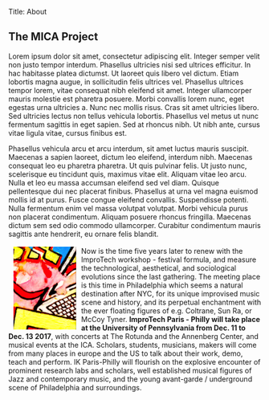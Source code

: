 Title: About

## The MICA Project
Lorem ipsum dolor sit amet, consectetur adipiscing elit. Integer semper velit non justo tempor interdum. Phasellus ultricies nisi sed ultrices efficitur. In hac habitasse platea dictumst. Ut laoreet quis libero vel dictum. Etiam lobortis magna augue, in sollicitudin felis ultrices vel. Phasellus ultrices tempor lorem, vitae consequat nibh eleifend sit amet. Integer ullamcorper mauris molestie est pharetra posuere. Morbi convallis lorem nunc, eget egestas urna ultricies a. Nunc nec mollis risus. Cras sit amet ultricies libero. Sed ultricies lectus non tellus vehicula lobortis. Phasellus vel metus ut nunc fermentum sagittis in eget sapien. Sed at rhoncus nibh. Ut nibh ante, cursus vitae ligula vitae, cursus finibus est.

Phasellus vehicula arcu et arcu interdum, sit amet luctus mauris suscipit. Maecenas a sapien laoreet, dictum leo eleifend, interdum nibh. Maecenas consequat leo eu pharetra pharetra. Ut quis pulvinar felis. Ut justo nunc, scelerisque eu tincidunt quis, maximus vitae elit. Aliquam vitae leo arcu. Nulla et leo eu massa accumsan eleifend sed vel diam. Quisque pellentesque dui nec placerat finibus. Phasellus at urna vel magna euismod mollis id at purus. Fusce congue eleifend convallis. Suspendisse potenti. Nulla fermentum enim vel massa volutpat volutpat. Morbi vehicula purus non placerat condimentum. Aliquam posuere rhoncus fringilla. Maecenas dictum sem sed odio commodo ullamcorper. Curabitur condimentum mauris sagittis ante hendrerit, eu ornare felis blandit.
<br>
<br>
<img src="../images/IKPoster_Frag12.png" width="125" style="float:left" hspace="10">Now is the time five years later to renew with the ImproTech workshop - festival formula, and measure the technological, aesthetical, and sociological evolutions since the last gathering. The meeting place is this time in Philadelphia which seems a natural destination after NYC, for its unique improvised music scene and history, and its perpetual enchantment with the ever floating figures of e.g. Coltrane, Sun Ra, or McCoy Tyner. **ImproTech Paris - Philly will take place at the University of Pennsylvania from Dec. 11 to Dec. 13 2017**, with concerts at The Rotunda and the Annenberg Center, and musical events at the ICA. Scholars, students, musicians, makers will come from many places in europe and the US to talk about their work, demo, teach and perform. IK Paris-Philly will flourish on the explosive encounter of prominent research labs and scholars, well established musical figures of Jazz and contemporary music, and the young avant-garde / underground scene of Philadelphia and surroundings. 
<br><br>
